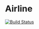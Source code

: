 <!--- TODO: instructions for launching the application and any other necessary documentation for the application --->
# Airline
[![Build Status](https://travis-ci.org/Olezha/Airline.svg?branch=master)](https://travis-ci.org/Olezha/Airline)
